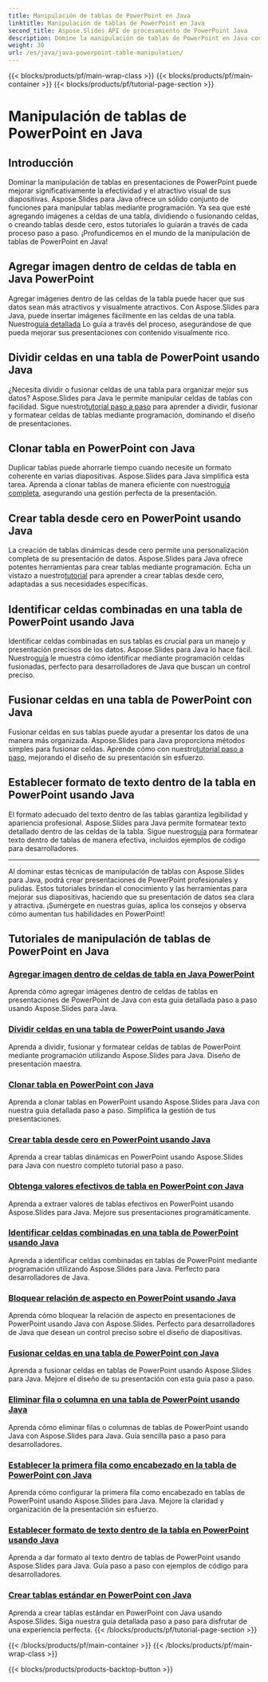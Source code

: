 ```yaml
---
title: Manipulación de tablas de PowerPoint en Java
linktitle: Manipulación de tablas de PowerPoint en Java
second_title: Aspose.Slides API de procesamiento de PowerPoint Java
description: Domine la manipulación de tablas de PowerPoint en Java con Aspose.Slides. Aprenda a agregar imágenes, dividir celdas, crear tablas y más a través de nuestros tutoriales detallados paso a paso.
weight: 30
url: /es/java/java-powerpoint-table-manipulation/
---
```


{{< blocks/products/pf/main-wrap-class >}}
{{< blocks/products/pf/main-container >}}
{{< blocks/products/pf/tutorial-page-section >}}

# Manipulación de tablas de PowerPoint en Java

## Introducción

Dominar la manipulación de tablas en presentaciones de PowerPoint puede mejorar significativamente la efectividad y el atractivo visual de sus diapositivas. Aspose.Slides para Java ofrece un sólido conjunto de funciones para manipular tablas mediante programación. Ya sea que esté agregando imágenes a celdas de una tabla, dividiendo o fusionando celdas, o creando tablas desde cero, estos tutoriales lo guiarán a través de cada proceso paso a paso. ¡Profundicemos en el mundo de la manipulación de tablas de PowerPoint en Java!

## Agregar imagen dentro de celdas de tabla en Java PowerPoint
Agregar imágenes dentro de las celdas de la tabla puede hacer que sus datos sean más atractivos y visualmente atractivos. Con Aspose.Slides para Java, puede insertar imágenes fácilmente en las celdas de una tabla. Nuestro[guía detallada](./add-image-inside-table-cells-java-powerpoint/) Lo guía a través del proceso, asegurándose de que pueda mejorar sus presentaciones con contenido visualmente rico.

## Dividir celdas en una tabla de PowerPoint usando Java
 ¿Necesita dividir o fusionar celdas de una tabla para organizar mejor sus datos? Aspose.Slides para Java le permite manipular celdas de tablas con facilidad. Sigue nuestro[tutorial paso a paso](./split-cells-powerpoint-table-java/) para aprender a dividir, fusionar y formatear celdas de tablas mediante programación, dominando el diseño de presentaciones.

## Clonar tabla en PowerPoint con Java
 Duplicar tablas puede ahorrarle tiempo cuando necesite un formato coherente en varias diapositivas. Aspose.Slides para Java simplifica esta tarea. Aprenda a clonar tablas de manera eficiente con nuestro[guía completa](./clone-table-powerpoint-java/), asegurando una gestión perfecta de la presentación.

## Crear tabla desde cero en PowerPoint usando Java
La creación de tablas dinámicas desde cero permite una personalización completa de su presentación de datos. Aspose.Slides para Java ofrece potentes herramientas para crear tablas mediante programación. Echa un vistazo a nuestro[tutorial](./create-table-from-scratch-powerpoint-java/) para aprender a crear tablas desde cero, adaptadas a sus necesidades específicas.

## Identificar celdas combinadas en una tabla de PowerPoint usando Java
 Identificar celdas combinadas en sus tablas es crucial para un manejo y presentación precisos de los datos. Aspose.Slides para Java lo hace fácil. Nuestro[guía](./identify-merged-cells-powerpoint-table-java/) le muestra cómo identificar mediante programación celdas fusionadas, perfecto para desarrolladores de Java que buscan un control preciso.

## Fusionar celdas en una tabla de PowerPoint con Java
 Fusionar celdas en sus tablas puede ayudar a presentar los datos de una manera más organizada. Aspose.Slides para Java proporciona métodos simples para fusionar celdas. Aprende cómo con nuestro[tutorial paso a paso](./merge-cells-powerpoint-table-java/), mejorando el diseño de su presentación sin esfuerzo.

## Establecer formato de texto dentro de la tabla en PowerPoint usando Java
El formato adecuado del texto dentro de las tablas garantiza legibilidad y apariencia profesional. Aspose.Slides para Java permite formatear texto detallado dentro de las celdas de la tabla. Sigue nuestro[guía](./set-text-formatting-inside-table-powerpoint-java/) para formatear texto dentro de tablas de manera efectiva, incluidos ejemplos de código para desarrolladores.

---

Al dominar estas técnicas de manipulación de tablas con Aspose.Slides para Java, podrá crear presentaciones de PowerPoint profesionales y pulidas. Estos tutoriales brindan el conocimiento y las herramientas para mejorar sus diapositivas, haciendo que su presentación de datos sea clara y atractiva. ¡Sumérgete en nuestras guías, aplica los consejos y observa cómo aumentan tus habilidades en PowerPoint!
## Tutoriales de manipulación de tablas de PowerPoint en Java
### [Agregar imagen dentro de celdas de tabla en Java PowerPoint](./add-image-inside-table-cells-java-powerpoint/)
Aprenda cómo agregar imágenes dentro de celdas de tablas en presentaciones de PowerPoint de Java con esta guía detallada paso a paso usando Aspose.Slides para Java.
### [Dividir celdas en una tabla de PowerPoint usando Java](./split-cells-powerpoint-table-java/)
Aprenda a dividir, fusionar y formatear celdas de tablas de PowerPoint mediante programación utilizando Aspose.Slides para Java. Diseño de presentación maestra.
### [Clonar tabla en PowerPoint con Java](./clone-table-powerpoint-java/)
Aprenda a clonar tablas en PowerPoint usando Aspose.Slides para Java con nuestra guía detallada paso a paso. Simplifica la gestión de tus presentaciones.
### [Crear tabla desde cero en PowerPoint usando Java](./create-table-from-scratch-powerpoint-java/)
Aprenda a crear tablas dinámicas en PowerPoint usando Aspose.Slides para Java con nuestro completo tutorial paso a paso.
### [Obtenga valores efectivos de tabla en PowerPoint con Java](./get-effective-values-table-powerpoint-java/)
Aprenda a extraer valores de tablas efectivos en PowerPoint usando Aspose.Slides para Java. Mejore sus presentaciones programáticamente.
### [Identificar celdas combinadas en una tabla de PowerPoint usando Java](./identify-merged-cells-powerpoint-table-java/)
Aprenda a identificar celdas combinadas en tablas de PowerPoint mediante programación utilizando Aspose.Slides para Java. Perfecto para desarrolladores de Java.
### [Bloquear relación de aspecto en PowerPoint usando Java](./lock-aspect-ratio-powerpoint-java/)
Aprenda cómo bloquear la relación de aspecto en presentaciones de PowerPoint usando Java con Aspose.Slides. Perfecto para desarrolladores de Java que desean un control preciso sobre el diseño de diapositivas.
### [Fusionar celdas en una tabla de PowerPoint con Java](./merge-cells-powerpoint-table-java/)
Aprenda a fusionar celdas en tablas de PowerPoint usando Aspose.Slides para Java. Mejore el diseño de su presentación con esta guía paso a paso.
### [Eliminar fila o columna en una tabla de PowerPoint usando Java](./remove-row-column-powerpoint-table-java/)
Aprenda cómo eliminar filas o columnas de tablas de PowerPoint usando Java con Aspose.Slides para Java. Guía sencilla paso a paso para desarrolladores.
### [Establecer la primera fila como encabezado en la tabla de PowerPoint con Java](./set-first-row-header-powerpoint-table-java/)
Aprenda cómo configurar la primera fila como encabezado en tablas de PowerPoint usando Aspose.Slides para Java. Mejore la claridad y organización de la presentación sin esfuerzo.
### [Establecer formato de texto dentro de la tabla en PowerPoint usando Java](./set-text-formatting-inside-table-powerpoint-java/)
Aprenda a dar formato al texto dentro de tablas de PowerPoint usando Aspose.Slides para Java. Guía paso a paso con ejemplos de código para desarrolladores.
### [Crear tablas estándar en PowerPoint con Java](./create-standard-tables-powerpoint-java/)
Aprenda a crear tablas estándar en PowerPoint con Java usando Aspose.Slides. Siga nuestra guía detallada paso a paso para disfrutar de una experiencia perfecta.
{{< /blocks/products/pf/tutorial-page-section >}}

{{< /blocks/products/pf/main-container >}}
{{< /blocks/products/pf/main-wrap-class >}}

{{< blocks/products/products-backtop-button >}}
